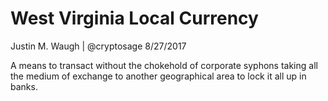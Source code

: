# West Virginia Local Currency
Justin M. Waugh | @cryptosage
8/27/2017

A means to transact without the chokehold of corporate syphons taking all the medium of exchange to another geographical area to lock it all up in banks.



